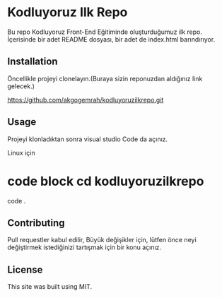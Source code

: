 # Kodluyoruz Ilk Repo

Bu repo Kodluyoruz Front-End Eğitiminde oluşturduğumuz ilk repo. İçerisinde bir adet README dosyası, bir adet de index.html barındırıyor.

## Installation
Öncellikle projeyi clonelayın.(Buraya sizin reponuzdan aldığınız link gelecek.)

https://github.com/akgogemrah/kodluyoruzilkrepo.git

## Usage
Projeyi klonladıktan sonra visual studio Code da açınız.

Linux için

# code block cd kodluyoruzilkrepo

code .

## Contributing
Pull requestler kabul edilir, Büyük değişikler için, lütfen önce neyi değiştirmek istediğinizi tartışmak için bir konu açınız.

## License
This site was built using MIT.
